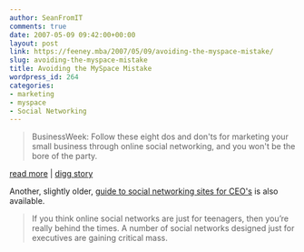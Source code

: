 ```yaml
---
author: SeanFromIT
comments: true
date: 2007-05-09 09:42:00+00:00
layout: post
link: https://feeney.mba/2007/05/09/avoiding-the-myspace-mistake/
slug: avoiding-the-myspace-mistake
title: Avoiding the MySpace Mistake
wordpress_id: 264
categories:
- marketing
- myspace
- Social Networking
---
```


<blockquote>BusinessWeek: Follow these eight dos and don'ts for marketing your small business through online social networking, and you won't be the bore of the party.</blockquote>

  
  
[read more](http://www.businessweek.com/smallbiz/content/may2007/sb20070508_239968.htm?chan=smallbiz_smallbiz+index+page_top+stories) | [digg story](http://digg.com/business_finance/Avoiding_the_MySpace_Mistake)  
  
Another, slightly older, [guide to social networking sites for CEO's](http://www.businessweek.com/technology/ceo_tipsheet/2006_5.htm) is also available.  
  


<blockquote>If you think online social networks are just for teenagers, then you’re really behind the times. A number of social networks designed just for executives are gaining critical mass.</blockquote>
